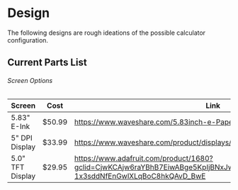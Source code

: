 # Design
The following designs are rough ideations of the possible calculator configuration.

## Current Parts List

###### Screen Options
| Screen | Cost | Link |
| --- | --- | --- |
| 5.83" E-Ink | $50.99 | https://www.waveshare.com/5.83inch-e-Paper-HAT-B.htm |
| 5" DPI Display | $33.99 | https://www.waveshare.com/product/displays/lcd-oled/5inch-lcd-for-pi.htm |
| 5.0" TFT Display | $29.95 | https://www.adafruit.com/product/1680?gclid=CjwKCAjw6raYBhB7EiwABge5KpIjBNxJwfrS_wh7pZuceFnwNBfqfigDe1BW-1x3sddNfEnGwlXLqBoC8hkQAvD_BwE |
